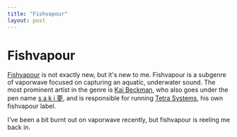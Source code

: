 ```yaml
---
title: "Fishvapour"
layout: post
---
```


# Fishvapour

[Fishvapour](https://bandcamp.com/tag/fishvapour?sort_field=date) is not exactly new, but it's new to me. Fishvapour is a subgenre of vaporwave focused on capturing an aquatic, underwater sound. The most prominent artist in the genre is [Kai Beckman](https://kaibeckman.bandcamp.com), who also goes under the pen name [s a k i 夢](https://sakidream.bandcamp.com), and is responsible for running [Tetra Systems](https://tetrasystems.bandcamp.com), his own fishvapour label.

I've been a bit burnt out on vaporwave recently, but fishvapour is reeling me back in.